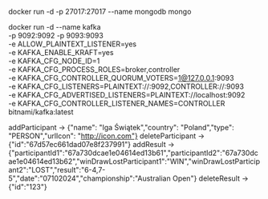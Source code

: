 docker run -d -p 27017:27017 --name mongodb mongo

docker run -d --name kafka \
-p 9092:9092 -p 9093:9093 \
-e ALLOW_PLAINTEXT_LISTENER=yes \
-e KAFKA_ENABLE_KRAFT=yes \
-e KAFKA_CFG_NODE_ID=1 \
-e KAFKA_CFG_PROCESS_ROLES=broker,controller \
-e KAFKA_CFG_CONTROLLER_QUORUM_VOTERS=1@127.0.0.1:9093 \
-e KAFKA_CFG_LISTENERS=PLAINTEXT://:9092,CONTROLLER://:9093 \
-e KAFKA_CFG_ADVERTISED_LISTENERS=PLAINTEXT://localhost:9092 \
-e KAFKA_CFG_CONTROLLER_LISTENER_NAMES=CONTROLLER \
bitnami/kafka:latest


addParticipant -> {"name": "Iga Świątek","country": "Poland","type": "PERSON","urlIcon": "http://icon.com"}
deleteParticipant -> {"id":"67d57ec661dad07e8f237991"}
addResult -> {"participantId1":"67a730dcae1e04614ed13b61","participantId2":"67a730dcae1e04614ed13b62","winDrawLostParticipant1":"WIN","winDrawLostParticipant2":"LOST","result":"6-4,7-5","date":"07102024","championship":"Australian Open"}
deleteResult -> {"id":"123"}